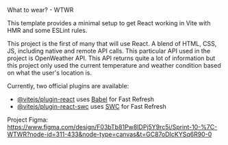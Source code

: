 What to wear? - WTWR

This template provides a minimal setup to get React working in Vite with HMR and some ESLint rules.

This project is the first of many that will use React. A blend of HTML, CSS, JS, including native and remote API calls. This particular API used in the project is OpenWeather API. This API returns quite a lot of information but this project only used the current temperature and weather condition based on what the user's location is.

Currently, two official plugins are available:

- [@vitejs/plugin-react](https://github.com/vitejs/vite-plugin-react/blob/main/packages/plugin-react/README.md) uses [Babel](https://babeljs.io/) for Fast Refresh
- [@vitejs/plugin-react-swc](https://github.com/vitejs/vite-plugin-react-swc) uses [SWC](https://swc.rs/) for Fast Refresh

Project Figma: https://www.figma.com/design/F03bTb81Pw8IDPj5Y9rc5i/Sprint-10-%7C-WTWR?node-id=311-433&node-type=canvas&t=GC87oDIcKYSq6R90-0